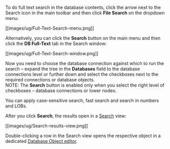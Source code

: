 To do full text search in the database contents, click the arrow next to the Search icon in the main toolbar and then click **File Search** on the dropdown menu:

[[images/ug/Full-Text-Search-menu.png]]

Alternatively, you can click the **Search** button on the main menu and then click the **DB Full-Text** tab in the Search window:

[[images/ug/Full-Text-Search-window.png]]

Now you need to choose the database connection against which to run the search – expand the tree in the **Databases** field to the database connections level or further down and select the checkboxes next to the required connections or database objects.  
NOTE: The **Search** button is enabled only when you select the right level of checkboxes – database connections or lower nodes.

You can apply case-sensitive search, fast search and search in numbers and LOBs.

After you click **Search**, the results open in a [Search](https://github.com/dbeaver/dbeaver/wiki/Search) view:

[[images/ug/Search-results-view.png]]

Double-clicking a row in the Search view opens the respective object in a dedicated [Database Object editor](https://github.com/dbeaver/dbeaver/wiki/Database-Object-Editor).